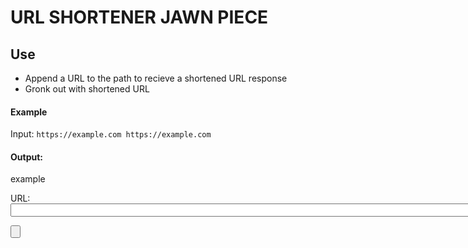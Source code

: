 # URL SHORTENER JAWN PIECE
## Use
- Append a URL to the path to recieve a shortened URL response
- Gronk out with shortened URL

#### Example
Input:
`https://example.com https://example.com`
#### Output:  
example
<div class="input">
<form action="/newUrl" method="post">
  <label class="urlLabel" for="url">URL:</label>
  <input type="text" id="url" name="url" 
    size="200"
  />
  
  <button type="submit" class="btn" id="submit" ></butt>
</form>
</div>
